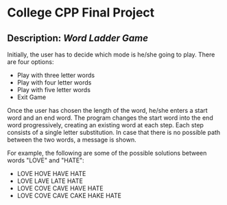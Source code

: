 # College CPP Final Project
## Description: *Word Ladder Game*

Initially, the user has to decide which mode is he/she going to play. There are four options:
* Play with three letter words
* Play with four letter words
* Play with five letter words
* Exit Game

Once the user has chosen the length of the word, he/she enters a start word and an end word. The program changes the start word into the end word progressively, creating an existing word at each step. Each step consists of a single letter substitution. In case that there is no possible path between the two words, a message is shown. 

For example, the following are some of the possible solutions between words "LOVE" and "HATE":
- LOVE  HOVE  HAVE  HATE 
- LOVE  LAVE  LATE  HATE 
- LOVE  COVE  CAVE  HAVE  HATE
- LOVE  COVE  CAVE  CAKE  HAKE  HATE 
